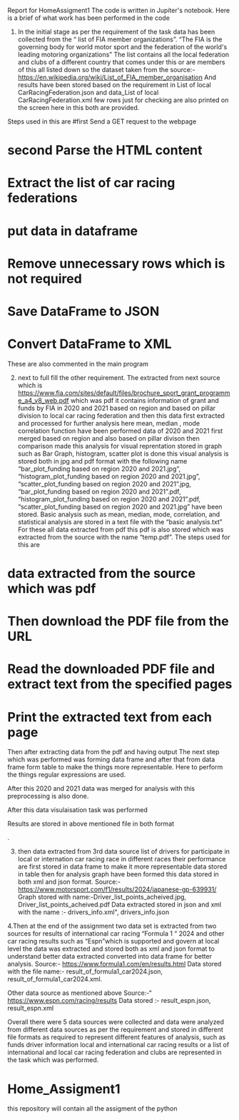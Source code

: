 Report for HomeAssigment1
The code is written in Jupiter's notebook. Here is a brief of what work has been performed in the code 
1. In the initial stage as per the requirement of the task data has been collected from the “ list of FIA member organizations”. “The FIA is the governing body for world motor sport and the federation of the world's leading motoring organizations” The list contains all the local federation and clubs of a different country that comes under this or are members of this all listed down so the dataset taken from the source:- https://en.wikipedia.org/wiki/List_of_FIA_member_organisation
And results have been stored based on the requirement in List of local CarRacingFederation.json and data_List of local CarRacingFederation.xml few rows just for checking are also printed on the screen here in this both are provided.
 
Steps used in this are 
#first Send a GET request to the webpage
# second Parse the HTML content
# Extract the list of car racing federations
# put data in dataframe
# Remove unnecessary rows which is not required
# Save DataFrame to JSON
# Convert DataFrame to XML
These are also commented in the main program
 
2. next to full fill the other requirement. The extracted from next source which is https://www.fia.com/sites/default/files/brochure_sport_grant_programme_a4_v8_web.pdf  which was pdf it contains information of grant and funds by FIA in 2020 and 2021 based on region and based on pillar division to local car racing federation and then this data first extracted and processed for further analysis here mean, median , mode correlation function have been performed data of 2020 and 2021 first merged based on region and also based on pillar divison then comparison made this analysis for visual reprentation stored in graph such as Bar Graph, histogram, scatter plot is done this visual analysis is stored both in jpg and pdf format with the following name “bar_plot_funding based on region 2020 and 2021.jpg”, “histogram_plot_funding based on region 2020 and 2021.jpg”, “scatter_plot_funding based on region 2020 and 2021”.jpg, “bar_plot_funding based on region 2020 and 2021”.pdf, “histogram_plot_funding based on region 2020 and 2021”.pdf, “scatter_plot_funding based on region 2020 and 2021.jpg” have been stored.
Basic analysis such as mean, median, mode, correlation, and statistical analysis are stored in a text file with the “basic analysis.txt” For these all data extracted from pdf this pdf is also stored which was extracted from the source with the name “temp.pdf”. 
The steps used for this are
# data extracted from the source which was pdf
# Then download the PDF file from the URL
# Read the downloaded PDF file and extract text from the specified pages
# Print the extracted text from each page
 
 
Then after extracting data from the pdf and having output 
The next step which was performed was forming data frame and after that from data frame form table to make the things more representable. Here to perform the things regular expressions are used.
 
 
After this 2020 and 2021 data was merged for analysis with this preprocessing is also done.
 
 
After this data visulaisation task was performed
 
Results are stored in above mentioned file in both format
 
.

 
3. then data extracted from 3rd data source list of drivers for participate in local or internation car racing race in different races their performance are first stored in data frame to make it more representable data stored in table then for analysis graph have been formed this data stored in both xml and json format.
Source:- https://www.motorsport.com/f1/results/2024/japanese-gp-639931/
 Graph stored with name:-Driver_list_points_acheived.jpg, Driver_list_points_acheived.pdf
Data extracted stored in json and xml with the name :- drivers_info.xml", drivers_info.json
  
4.Then at the end of the assignment two data set is extracted from two sources for results of international car racing “Formula 1 “ 2024 and other car racing results such as “Espn”which is supported and govern at local level the data was extracted and stored both as xml and json format to understand better data extracted converted into data frame for better analysis.
Source:- https://www.formula1.com/en/results.html
Data stored with the file name:- result_of_formula1_car2024.json, result_of_formula1_car2024.xml.
 
Other data source as mentioned above
Source:-“ https://www.espn.com/racing/results
Data stored :- result_espn.json, result_espn.xml
 
 
Overall there were 5 data sources were collected and data were analyzed from different data sources as per the requirement and stored in different file formats as required to represent different features of analysis, such as funds driver information local and international car racing results or a list of international and local car racing federation and clubs are represented in the task which was performed.




# Home_Assigment1
this repository will contain all the assigment of the python

